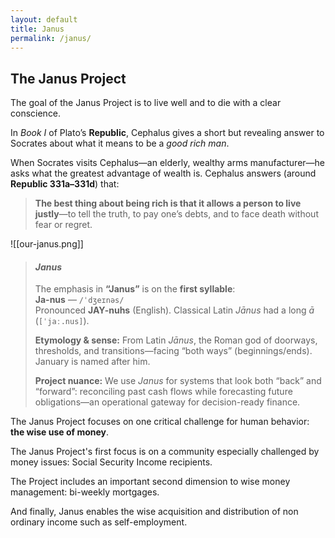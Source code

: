 ```yaml
---
layout: default
title: Janus
permalink: /janus/
---
```

## The Janus Project

The goal of the Janus Project is to live well and to die with a clear conscience.

In  *Book I* of Plato’s **Republic**, Cephalus gives a short but revealing answer to Socrates about what it means to be a *good rich man*.

When Socrates visits Cephalus—an elderly, wealthy arms manufacturer—he asks what the greatest advantage of wealth is. Cephalus answers (around **Republic 331a–331d**) that:

> **The best thing about being rich is that it allows a person to live justly**—to tell the truth, to pay one’s debts, and to face death without fear or regret.

![[our-janus.png]]

<blockquote class="callout pronunciation">
  <h4><em>Janus</em></h4>
  <p>
    The emphasis in <strong>“Janus”</strong> is on the <strong>first syllable</strong>:<br>
    <strong>Ja-nus</strong> — <code>/ˈdʒeɪnəs/</code><br>
    Pronounced <strong>JAY-nuhs</strong> (English). Classical Latin <em>Jānus</em> had a long <em>ā</em> (<code>[ˈjaː.nus]</code>).
  </p>
  <p>
    <strong>Etymology &amp; sense:</strong> From Latin <em>Jānus</em>, the Roman god of doorways, thresholds,
    and transitions—facing “both ways” (beginnings/ends). January is named after him.
  </p>
  <p>
    <strong>Project nuance:</strong> We use <em>Janus</em> for systems that look both “back” and “forward”:
    reconciling past cash flows while forecasting future obligations—an operational gateway for decision-ready finance.
  </p>
</blockquote>


The Janus Project focuses on one critical challenge for human behavior: **the wise use of money**.

The Janus Project's first focus is on a community especially challenged by money issues: Social Security Income recipients.

The Project includes an important second dimension to wise money management: bi-weekly mortgages.

And finally, Janus enables the wise acquisition and distribution of non ordinary income such as self-employment.